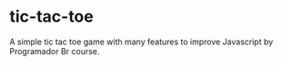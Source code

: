 # tic-tac-toe
A simple tic tac toe game with many features to improve Javascript by Programador Br course.
